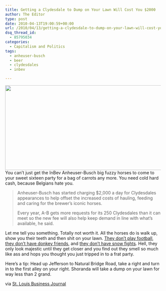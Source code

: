 ```yaml
---
title: Getting a Clydesdale to Dump on Your Lawn Will Cost You $2000
author: The Editor
type: post
date: 2010-04-13T19:00:59+00:00
url: /2010/04/13/getting-a-clydesdale-to-dump-on-your-lawn-will-cost-you-2000/
dsq_thread_id:
  - 85795034
categories:
  - Capitalism and Politics
tags:
  - anheuser-busch
  - beer
  - clydesdales
  - inbev

---
```

[<img class="aligncenter size-full wp-image-3906" title="clydesdales" src="http://punchingkitty.com/wp-content/uploads/2010/04/clydesdales.jpeg" alt="" width="600" height="274" srcset="http://media.punchingkitty.com/wordpress/2010/04/clydesdales.jpeg 600w, http://media.punchingkitty.com/wordpress/2010/04/clydesdales-300x137.jpg 300w" sizes="(max-width: 600px) 100vw, 600px" />][1]You can&#8217;t just get the InBev Anheuser-Busch big fuzzy horses to come to your sweet sixteen party for a bag of carrots any more. You need cold hard cash, because Belgians hate you.

> Anheuser-Busch has started charging $2,000 a day for Clydesdales appearances to help offset the increased costs of hauling, feeding and caring for the brewer’s iconic horses.
> 
> Every year, A-B gets more requests for its 250 Clydesdales than it can meet so the new fee will also help keep demand in line with what’s available, he said.

Let me tell you something. Totally not worth it. All the horses do is walk up, show you their teeth and then shit on your lawn. <a href="http://www.youtube.com/watch?v=iITM4zPv460" target="_blank">They don&#8217;t play football</a>, <a href="http://www.youtube.com/watch?v=pmmsr7PAhWU" target="_blank">they don&#8217;t have donkey friends</a>, and <a href="http://www.youtube.com/watch?v=FZplMhvGGuQ" target="_blank">they don&#8217;t have snow fights</a>. Hell, they only look majestic until they get closer and you find out they smell so much like ass and hops you thought you just tripped in to a frat party.

Here&#8217;s a tip: Head up Jefferson to Natural Bridge Road, take a right and turn in to the first alley on your right. Shoranda will take a dump on your lawn for way less than 2 grand.

via <a href="http://www.bizjournals.com/stlouis/stories/2010/04/12/daily2.html?surround=lfn" target="_blank">St. Louis Business Journal</a>

 [1]: http://punchingkitty.com/wp-content/uploads/2010/04/clydesdales.jpeg